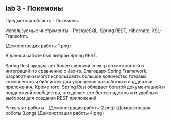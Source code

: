 lab 3 - Покемоны
--
Предметная область - Покемоны.

Используемые инструменты - PostgreSQL, Spring REST, Hibernate, XSL-Transofrm.

(Демонстрация работы 1.png)

В данной работе был выбран Spring REST.

Spring Rest предлагает более широкий спектр возможностей и интеграций по сравнению с Jax-rs. Благодаря Spring Framework, разработчики могут использовать большое количество готовых компонентов и библиотек для упрощения разработки и поддержки приложения. 
Кроме того, Spring Rest обладает богатой документацией и поддержкой сообщества, что делает его более надежным и удобным выбором для создания REST приложений.

Результат работы -
(Демонстрация работы 2.png)
(Демонстрация работы 3.png)
(Демонстрация работы 4.png)
